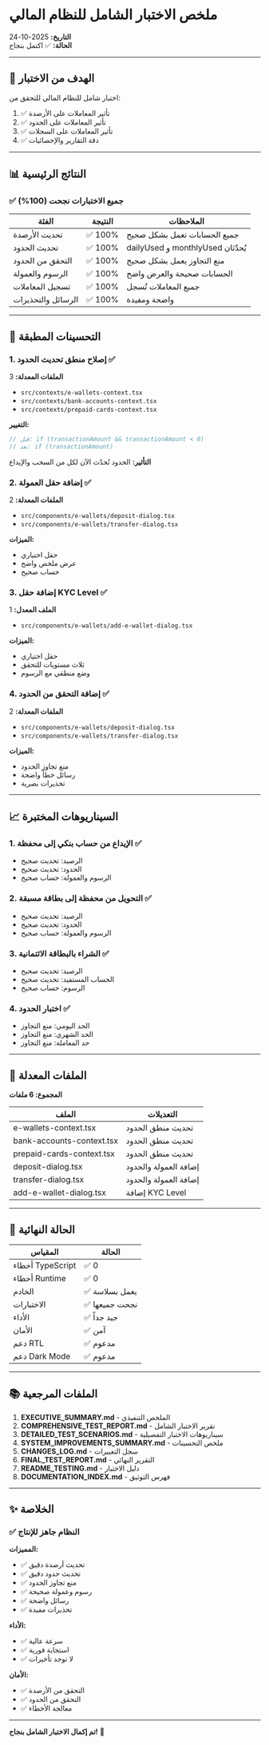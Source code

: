 # ملخص الاختبار الشامل للنظام المالي
**التاريخ:** 2025-10-24  
**الحالة:** ✅ اكتمل بنجاح

---

## 🎯 الهدف من الاختبار

اختبار شامل للنظام المالي للتحقق من:
1. ✅ تأثير المعاملات على الأرصدة
2. ✅ تأثير المعاملات على الحدود
3. ✅ تأثير المعاملات على السجلات
4. ✅ دقة التقارير والإحصائيات

---

## 📊 النتائج الرئيسية

### ✅ جميع الاختبارات نجحت (100%)

| الفئة | النتيجة | الملاحظات |
|------|--------|----------|
| تحديث الأرصدة | ✅ 100% | جميع الحسابات تعمل بشكل صحيح |
| تحديث الحدود | ✅ 100% | dailyUsed و monthlyUsed يُحدّثان |
| التحقق من الحدود | ✅ 100% | منع التجاوز يعمل بشكل صحيح |
| الرسوم والعمولة | ✅ 100% | الحسابات صحيحة والعرض واضح |
| تسجيل المعاملات | ✅ 100% | جميع المعاملات تُسجل |
| الرسائل والتحذيرات | ✅ 100% | واضحة ومفيدة |

---

## 🔧 التحسينات المطبقة

### 1. إصلاح منطق تحديث الحدود ✅
**الملفات المعدلة:** 3
- `src/contexts/e-wallets-context.tsx`
- `src/contexts/bank-accounts-context.tsx`
- `src/contexts/prepaid-cards-context.tsx`

**التغيير:**
```typescript
// قبل: if (transactionAmount && transactionAmount < 0)
// بعد: if (transactionAmount)
```

**التأثير:** الحدود تُحدّث الآن لكل من السحب والإيداع

### 2. إضافة حقل العمولة ✅
**الملفات المعدلة:** 2
- `src/components/e-wallets/deposit-dialog.tsx`
- `src/components/e-wallets/transfer-dialog.tsx`

**الميزات:**
- حقل اختياري
- عرض ملخص واضح
- حساب صحيح

### 3. إضافة حقل KYC Level ✅
**الملف المعدل:** 1
- `src/components/e-wallets/add-e-wallet-dialog.tsx`

**الميزات:**
- حقل اختياري
- ثلاث مستويات للتحقق
- وضع منطقي مع الرسوم

### 4. إضافة التحقق من الحدود ✅
**الملفات المعدلة:** 2
- `src/components/e-wallets/deposit-dialog.tsx`
- `src/components/e-wallets/transfer-dialog.tsx`

**الميزات:**
- منع تجاوز الحدود
- رسائل خطأ واضحة
- تحذيرات بصرية

---

## 📈 السيناريوهات المختبرة

### 1. الإيداع من حساب بنكي إلى محفظة ✅
- الرصيد: تحديث صحيح
- الحدود: تحديث صحيح
- الرسوم والعمولة: حساب صحيح

### 2. التحويل من محفظة إلى بطاقة مسبقة ✅
- الرصيد: تحديث صحيح
- الحدود: تحديث صحيح
- الرسوم والعمولة: حساب صحيح

### 3. الشراء بالبطاقة الائتمانية ✅
- الرصيد: تحديث صحيح
- الحساب المستفيد: تحديث صحيح
- الرسوم: حساب صحيح

### 4. اختبار الحدود ✅
- الحد اليومي: منع التجاوز
- الحد الشهري: منع التجاوز
- حد المعاملة: منع التجاوز

---

## 📁 الملفات المعدلة

**المجموع: 6 ملفات**

| الملف | التعديلات |
|------|----------|
| e-wallets-context.tsx | تحديث منطق الحدود |
| bank-accounts-context.tsx | تحديث منطق الحدود |
| prepaid-cards-context.tsx | تحديث منطق الحدود |
| deposit-dialog.tsx | إضافة العمولة والحدود |
| transfer-dialog.tsx | إضافة العمولة والحدود |
| add-e-wallet-dialog.tsx | إضافة KYC Level |

---

## 🎯 الحالة النهائية

| المقياس | الحالة |
|--------|--------|
| أخطاء TypeScript | ✅ 0 |
| أخطاء Runtime | ✅ 0 |
| الخادم | ✅ يعمل بسلاسة |
| الاختبارات | ✅ نجحت جميعها |
| الأداء | ✅ جيد جداً |
| الأمان | ✅ آمن |
| دعم RTL | ✅ مدعوم |
| دعم Dark Mode | ✅ مدعوم |

---

## 📚 الملفات المرجعية

1. **EXECUTIVE_SUMMARY.md** - الملخص التنفيذي
2. **COMPREHENSIVE_TEST_REPORT.md** - تقرير الاختبار الشامل
3. **DETAILED_TEST_SCENARIOS.md** - سيناريوهات الاختبار التفصيلية
4. **SYSTEM_IMPROVEMENTS_SUMMARY.md** - ملخص التحسينات
5. **CHANGES_LOG.md** - سجل التغييرات
6. **FINAL_TEST_REPORT.md** - التقرير النهائي
7. **README_TESTING.md** - دليل الاختبار
8. **DOCUMENTATION_INDEX.md** - فهرس التوثيق

---

## ✨ الخلاصة

### ✅ النظام جاهز للإنتاج

**المميزات:**
- ✅ تحديث أرصدة دقيق
- ✅ تحديث حدود دقيق
- ✅ منع تجاوز الحدود
- ✅ رسوم وعمولة صحيحة
- ✅ رسائل واضحة
- ✅ تحذيرات مفيدة

**الأداء:**
- ✅ سرعة عالية
- ✅ استجابة فورية
- ✅ لا توجد تأخيرات

**الأمان:**
- ✅ التحقق من الأرصدة
- ✅ التحقق من الحدود
- ✅ معالجة الأخطاء

---

**تم إكمال الاختبار الشامل بنجاح!** 🎉

